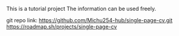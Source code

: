 This is a tutorial project
The information can be used freely.

git repo link: https://github.com/Michu254-hub/single-page-cv.git
https://roadmap.sh/projects/single-page-cv
